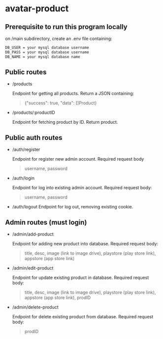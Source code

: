 # avatar-product

## Prerequisite to run this program locally

on /main subdirectory, create an .env file containing:
```bash
DB_USER = your mysql database username
DB_PASS = your mysql database username
DB_NAME = your mysql database name
```

## Public routes
- /products
  
  Endpoint for getting all products. Return a JSON containing:
  
  > {"success": true, "data": []Product}

- /products/:productID

  Endpoint for fetching product by ID. Return product.
  

## Public auth routes
- /auth/register
  
  Endpoint for register new admin account. Required request body
  
  > username, password

- /auth/login
  
  Endpoint for log into existing admin account. Required request body:
  > username, password

- /auth/logout
  Endpoint for log out, removing existing cookie.

## Admin routes (must login)
- /admin/add-product
  
  Endpoint for adding new product into database. Required request body:
  
  > title, desc, image (link to image drive), playstore (play store link), appstore (app store link)

- /admin/edit-product

  Endpoint for update existing product in database. Required request body:

  > title, desc, image (link to image drive), playstore (play store link), appstore (app store link), prodID

- /admin/delete-product

  Endpoint for delete existing product from database. Required request body:

  > prodID
 
